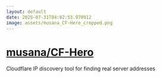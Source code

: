 ```yaml
---
layout: default
date: 2025-07-31T04:02:53.970912
image: assets/musana_CF-Hero_cropped.png
---
```


# [musana/CF-Hero](https://github.com/musana/CF-Hero)

Cloudflare IP discovery tool for finding real server addresses
